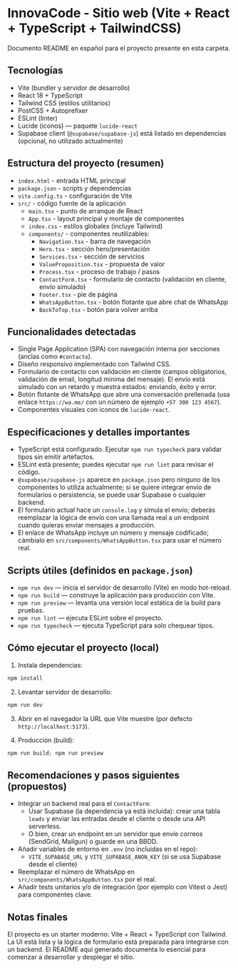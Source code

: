 # InnovaCode - Sitio web (Vite + React + TypeScript + TailwindCSS)

Documento README en español para el proyecto presente en esta carpeta.

## Tecnologías

- Vite (bundler y servidor de desarrollo)
- React 18 + TypeScript
- Tailwind CSS (estilos utilitarios)
- PostCSS + Autoprefixer
- ESLint (linter)
- Lucide (iconos) — paquete `lucide-react`
- Supabase client (`@supabase/supabase-js`) está listado en dependencias (opcional, no utilizado actualmente)

## Estructura del proyecto (resumen)

- `index.html` - entrada HTML principal
- `package.json` - scripts y dependencias
- `vite.config.ts` - configuración de Vite
- `src/` - código fuente de la aplicación
  - `main.tsx` - punto de arranque de React
  - `App.tsx` - layout principal y montaje de componentes
  - `index.css` - estilos globales (incluye Tailwind)
  - `components/` - componentes reutilizables:
    - `Navigation.tsx` - barra de navegación
    - `Hero.tsx` - sección hero/presentación
    - `Services.tsx` - sección de servicios
    - `ValueProposition.tsx` - propuesta de valor
    - `Process.tsx` - proceso de trabajo / pasos
    - `ContactForm.tsx` - formulario de contacto (validación en cliente, envío simulado)
    - `Footer.tsx` - pie de página
    - `WhatsAppButton.tsx` - botón flotante que abre chat de WhatsApp
    - `BackToTop.tsx` - botón para volver arriba

## Funcionalidades detectadas

- Single Page Application (SPA) con navegación interna por secciones (anclas como `#contacto`).
- Diseño responsivo implementado con Tailwind CSS.
- Formulario de contacto con validación en cliente (campos obligatorios, validación de email, longitud mínima del mensaje). El envío está simulado con un retardo y muestra estados: enviando, éxito y error.
- Botón flotante de WhatsApp que abre una conversación prellenada (usa enlace `https://wa.me/` con un número de ejemplo `+57 300 123 4567`).
- Componentes visuales con iconos de `lucide-react`.

## Especificaciones y detalles importantes

- TypeScript está configurado. Ejecutar `npm run typecheck` para validar tipos sin emitir artefactos.
- ESLint está presente; puedes ejecutar `npm run lint` para revisar el código.
- `@supabase/supabase-js` aparece en `package.json` pero ninguno de los componentes lo utiliza actualmente; si se quiere integrar envío de formularios o persistencia, se puede usar Supabase o cualquier backend.
- El formulario actual hace un `console.log` y simula el envío; deberás reemplazar la lógica de envío con una llamada real a un endpoint cuando quieras enviar mensajes a producción.
- El enlace de WhatsApp incluye un número y mensaje codificado; cámbialo en `src/components/WhatsAppButton.tsx` para usar el número real.

## Scripts útiles (definidos en `package.json`)

- `npm run dev` — inicia el servidor de desarrollo (Vite) en modo hot-reload.
- `npm run build` — construye la aplicación para producción con Vite.
- `npm run preview` — levanta una versión local estática de la build para pruebas.
- `npm run lint` — ejecuta ESLint sobre el proyecto.
- `npm run typecheck` — ejecuta TypeScript para solo chequear tipos.

## Cómo ejecutar el proyecto (local)

1. Instala dependencias:

```powershell
npm install
```

2. Levantar servidor de desarrollo:

```powershell
npm run dev
```

3. Abrir en el navegador la URL que Vite muestre (por defecto `http://localhost:5173`).

4. Producción (build):

```powershell
npm run build; npm run preview
```

## Recomendaciones y pasos siguientes (propuestos)

- Integrar un backend real para el `ContactForm`:
  - Usar Supabase (la dependencia ya está incluida): crear una tabla `leads` y enviar las entradas desde el cliente o desde una API serverless.
  - O bien, crear un endpoint en un servidor que envíe correos (SendGrid, Mailgun) o guarde en una BBDD.
- Añadir variables de entorno en `.env` (no incluidas en el repo):
  - `VITE_SUPABASE_URL` y `VITE_SUPABASE_ANON_KEY` (si se usa Supabase desde el cliente)
- Reemplazar el número de WhatsApp en `src/components/WhatsAppButton.tsx` por el real.
- Añadir tests unitarios y/o de integración (por ejemplo con Vitest o Jest) para componentes clave.

## Notas finales

El proyecto es un starter moderno: Vite + React + TypeScript con Tailwind. La UI está lista y la lógica de formulario está preparada para integrarse con un backend. El README aquí generado documenta lo esencial para comenzar a desarrollar y desplegar el sitio.
